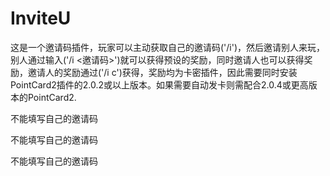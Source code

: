 # InviteU

这是一个邀请码插件，玩家可以主动获取自己的邀请码('/i')，然后邀请别人来玩，别人通过输入('/i <邀请码>')就可以获得预设的奖励，同时邀请人也可以获得奖励，邀请人的奖励通过('/i c')获得，奖励均为卡密插件，因此需要同时安装PointCard2插件的2.0.2或以上版本。如果需要自动发卡则需配合2.0.4或更高版本的PointCard2.
      

不能填写自己的邀请码      

不能填写自己的邀请码

不能填写自己的邀请码
